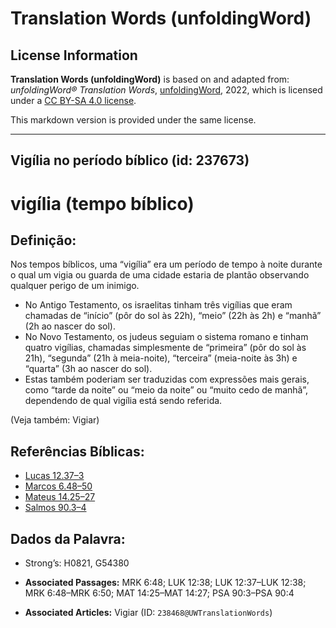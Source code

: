 # Translation Words (unfoldingWord)

## License Information

**Translation Words (unfoldingWord)** is based on and adapted from: _unfoldingWord® Translation Words_, [unfoldingWord](https://unfoldingword.org/utw), 2022, which is licensed under a [CC BY-SA 4.0 license](https://creativecommons.org/licenses/by-sa/4.0/legalcode.en).

This markdown version is provided under the same license.



--------------------------------

## Vigília no período bíblico (id: 237673)

vigília (tempo bíblico)
=======================

Definição:
----------

Nos tempos bíblicos, uma “vigília” era um período de tempo à noite durante o qual um vigia ou guarda de uma cidade estaria de plantão observando qualquer perigo de um inimigo.

* No Antigo Testamento, os israelitas tinham três vigílias que eram chamadas de “início” (pôr do sol às 22h), “meio” (22h às 2h) e “manhã” (2h ao nascer do sol).
* No Novo Testamento, os judeus seguiam o sistema romano e tinham quatro vigílias, chamadas simplesmente de “primeira” (pôr do sol às 21h), “segunda” (21h à meia\-noite), “terceira” (meia\-noite às 3h) e “quarta” (3h ao nascer do sol).
* Estas também poderiam ser traduzidas com expressões mais gerais, como “tarde da noite” ou “meio da noite” ou “muito cedo de manhã”, dependendo de qual vigília está sendo referida.

(Veja também: Vigiar)

Referências Bíblicas:
---------------------

* [Lucas 12\.37–3](https://ref.ly/Luke12:37-Luke12:38)
* [Marcos 6\.48–50](https://ref.ly/Mark6:48-Mark6:50)
* [Mateus 14\.25–27](https://ref.ly/Matt14:25-Matt14:27)
* [Salmos 90\.3–4](https://ref.ly/Ps90:3-Ps90:4)

Dados da Palavra:
-----------------

* Strong’s: H0821, G54380

* **Associated Passages:** MRK 6:48; LUK 12:38; LUK 12:37–LUK 12:38; MRK 6:48–MRK 6:50; MAT 14:25–MAT 14:27; PSA 90:3–PSA 90:4
* **Associated Articles:** Vigiar (ID: `238468@UWTranslationWords`)

